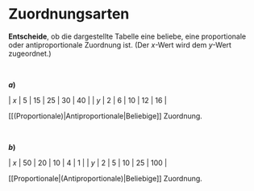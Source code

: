 <!--
version:  0.0.1

language: de

@style
input {
    text-align: center;
}
@end

formula: \carry   \textcolor{red}{\scriptsize #1}
formula: \digit   \rlap{\carry{#1}}\phantom{#2}#2
formula: \permil  \text{‰}

import: https://raw.githubusercontent.com/LiaTemplates/Tikz-Jax/main/README.md

script: https://cdn.jsdelivr.net/gh/LiaTemplates/Tikz-Jax@main/dist/index.js


tags: Zuordnung, Proportional, Antiproportional, beliebige Zuordnung, sehr leicht, sehr niedrig, Angeben

comment: Um was für eine Zuordnung handelt es sich?

author: Martin Lommatzsch

-->




# Zuordnungsarten

**Entscheide**, ob die dargestellte Tabelle eine beliebe, eine proportionale oder antiproportionale Zuordnung ist. (Der $x$-Wert wird dem $y$-Wert zugeordnet.)

<br>

__$a)\;\;$__

<!-- data-type="none" -->
|  $x$  |  5  |  15  |  25  |  30  |  40  |
|  $y$  |  2  |  6   |  10  |  12  |  16  |

[[(Proportionale)|Antiproportionale|Beliebige]] Zuordnung.

<br>

__$b)\;\;$__

<!-- data-type="none" -->
|  $x$  |  50  |  20  |  10  |  4   |  1  |
|  $y$  |  2   |  5   |  10  |  25  |  100  |

[[Proportionale|(Antiproportionale)|Beliebige]] Zuordnung.

<br>
<br>
<br>
<br>
<br>
<br>
<br>
<br>